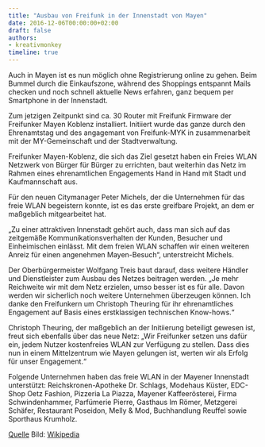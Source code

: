 ```yaml
---
title: "Ausbau von Freifunk in der Innenstadt von Mayen"
date: 2016-12-06T00:00:00+02:00
draft: false
authors:
- kreativmonkey
timeline: true
---
```


Auch in Mayen ist es nun möglich ohne Registrierung online zu gehen. Beim Bummel durch die Einkaufszone, während des Shoppings entspannt Mails checken und noch schnell aktuelle News erfahren, ganz bequem per Smartphone in der Innenstadt.

Zum jetzigen Zeitpunkt sind ca. 30 Router mit Freifunk Firmware der Freifunker Mayen Koblenz installiert. Initiiert wurde das ganze durch den Ehrenamtstag und des angagemant von Freifunk-MYK in zusammenarbeit mit der MY-Gemeinschaft und der Stadtverwaltung.

Freifunker Mayen-Koblenz, die sich das Ziel gesetzt haben ein Freies WLAN Netzwerk von Bürger für Bürger zu errichten, baut weiterhin das Netz im Rahmen eines ehrenamtlichen Engagements Hand in Hand mit Stadt und Kaufmannschaft aus.

Für den neuen Citymanager Peter Michels, der die Unternehmen für das freie WLAN begeistern konnte, ist es das erste greifbare Projekt, an dem er maßgeblich mitgearbeitet hat.

„Zu einer attraktiven Innenstadt gehört auch, dass man sich auf das zeitgemäße Kommunikationsverhalten der Kunden, Besucher und Einheimischen einlässt. Mit dem freien WLAN schaffen wir einen weiteren Anreiz für einen angenehmen Mayen-Besuch“, unterstreicht Michels.

Der Oberbürgermeister Wolfgang Treis baut darauf, dass weitere Händler und Dienstleister zum Ausbau des Netzes beitragen werden. „Je mehr Reichweite wir mit dem Netz erzielen, umso besser ist es für alle. Davon werden wir sicherlich noch weitere Unternehmen überzeugen können. Ich danke den Freifunkern um Christoph Theuring für ihr ehrenamtliches Engagement auf Basis eines erstklassigen technischen Know-hows.“

Christoph Theuring, der maßgeblich an der Initiierung beteiligt gewesen ist, freut sich ebenfalls über das neue Netz: „Wir Freifunker setzen uns dafür ein, jedem Nutzer kostenfreies WLAN zur Verfügung zu stellen. Dass dies nun in einem Mittelzentrum wie Mayen gelungen ist, werten wir als Erfolg für unser Engagement.“

Folgende Unternehmen haben das freie WLAN in der Mayener Innenstadt unterstützt: Reichskronen-Apotheke Dr. Schlags, Modehaus Küster, EDC-Shop Oetz Fashion, Pizzeria La Piazza, Mayener Kaffeerösterei, Firma Schwindenhammer, Parfümerie Pierre, Gasthaus Im Römer, Metzgerei Schäfer, Restaurant Poseidon, Melly & Mod, Buchhandlung Reuffel sowie Sporthaus Krumholz.

[Quelle](http://m.lifepr.de/boxid/625786)
Bild: [Wikipedia](https://de.wikipedia.org/wiki/Mayen#/media/File:MayenStadtbefestigung.jpg)

